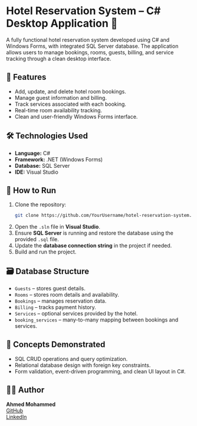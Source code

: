 # Hotel Reservation System – C# Desktop Application 🏨

A fully functional hotel reservation system developed using C# and Windows Forms, with integrated SQL Server database. The application allows users to manage bookings, rooms, guests, billing, and service tracking through a clean desktop interface.

## 🧠 Features

- Add, update, and delete hotel room bookings.
- Manage guest information and billing.
- Track services associated with each booking.
- Real-time room availability tracking.
- Clean and user-friendly Windows Forms interface.

## 🛠️ Technologies Used

- **Language:** C#
- **Framework:** .NET (Windows Forms)
- **Database:** SQL Server
- **IDE:** Visual Studio

## 🚀 How to Run

1. Clone the repository:
   ```bash
   git clone https://github.com/YourUsername/hotel-reservation-system.git
2. Open the `.sln` file in **Visual Studio**.  
3. Ensure **SQL Server** is running and restore the database using the provided `.sql` file.  
4. Update the **database connection string** in the project if needed.  
5. Build and run the project.

## 🗃️ Database Structure

- `Guests` – stores guest details.
- `Rooms` – stores room details and availability.
- `Bookings` – manages reservation data.
- `Billing` – tracks payment history.
- `Services` – optional services provided by the hotel.
- `booking_services` – many-to-many mapping between bookings and services.

## 📌 Concepts Demonstrated

- SQL CRUD operations and query optimization.
- Relational database design with foreign key constraints.
- Form validation, event-driven programming, and clean UI layout in C#.

## 👨‍💻 Author

**Ahmed Mohammed**  
[GitHub](https://github.com/Ahmedx-x)  
[LinkedIn](https://linkedin.com/in/ahmed-mohamed-26b147263)
